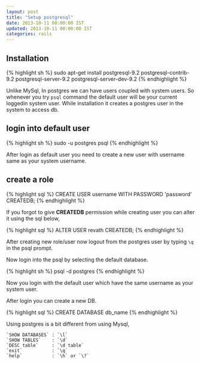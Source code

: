 ```yaml
---
layout: post
title: "Setup postgresql"
date: 2013-10-11 00:00:00 IST
updated: 2013-10-11 00:00:00 IST
categories: rails
---
```


## Installation

{% highlight sh %}
sudo apt-get install postgresql-9.2 postgresql-contrib-9.2 
postgresql-server-9.2 postgresql-server-dev-9.2
{% endhighlight %}

Unlike MySql, In postgres we can have users coupled with system users. So whenever you try `psql` command the default user will be your current loggedin system user. While installation it creates a postgres user in the system to access db.

## login into default user
{% highlight sh %}
sudo -u postgres psql
{% endhighlight %}

After login as default user you need to create a new user with username same as your system username.

## create a role
{% highlight sql %}
CREATE USER username WITH PASSWORD 'password' CREATEDB;
{% endhighlight %}

If you forgot to give **CREATEDB** permission while creating user you can alter it using the sql below,

{% highlight sql %}
ALTER USER revath CREATEDB;
{% endhighlight %}

After creating new role/user now logout from the postgres user by typing `\q` in the psql prompt.

Now login into the psql by selecting the default database.

{% highlight sh %}
psql -d postgres
{% endhighlight %}

Now you login with the default user which have the same username as your system user.

After login you can create a new DB.

{% highlight sql %}
CREATE DATABASE db_name
{% endhighlight %}

Using postgres is a bit different from using Mysql, 

    `SHOW DATABASES` : `\l`  
    `SHOW TABLES`    : `\d`  
    `DESC table`     : `\d table`  
    `exit`           : `\q`  
    `help`           : `\h` or `\?`  